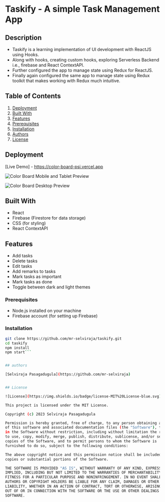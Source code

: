 # Taskify - A simple Task Management App


## Description

- Taskify is a learning implementation of UI development with ReactJS using Hooks.
- Along with hooks, creating custom hooks, exploring Serverless Backend i.e., firebase and React ContextAPI.
- Further configured the app to manage state using Redux for ReactJS.
- Finally again configured the same app to manage state using Redux toolkit that makes working with Redux much intuitive.


## Table of Contents

1. [Deployment](#deployment)
2. [Built With](#built-with)
3. [Features](#features)
4. [Prerequisites](#prerequisites)
5. [Installation](#installation)
6. [Authors](#authors) 
7. [License](#license)


## Deployment

[Live Demo] - https://color-board-psi.vercel.app

![Color Board Mobile and Tablet Preview](/public/assets/taskify__mobile.png)

![Color Board Desktop Preview](/public/assets/taskify.png)

## Built With

- React
- Firebase (Firestore for data storage)
- CSS (for styling)
- React ContextAPI


## Features

- Add tasks
- Delete tasks
- Edit tasks
- Add remarks to tasks
- Mark tasks as important
- Mark tasks as done
- Toggle between dark and light themes


### Prerequisites

- Node.js installed on your machine
- Firebase account (for setting up Firebase)


### Installation

   ```bash
   git clone https://github.com/mr-selviraja/taskify.git
   cd taskify
   npm install
   npm start```


## authors

[Selviraja Pasagadugula](https://github.com/mr-selviraja)


## License

![License](https://img.shields.io/badge/license-MIT%20License-blue.svg)

This project is licensed under the MIT License.

Copyright (c) 2023 Selviraja Pasagadugula

Permission is hereby granted, free of charge, to any person obtaining a copy
of this software and associated documentation files (the "Software"), to deal
in the Software without restriction, including without limitation the rights
to use, copy, modify, merge, publish, distribute, sublicense, and/or sell
copies of the Software, and to permit persons to whom the Software is
furnished to do so, subject to the following conditions:

The above copyright notice and this permission notice shall be included in all
copies or substantial portions of the Software.

THE SOFTWARE IS PROVIDED "AS IS", WITHOUT WARRANTY OF ANY KIND, EXPRESS OR
IMPLIED, INCLUDING BUT NOT LIMITED TO THE WARRANTIES OF MERCHANTABILITY,
FITNESS FOR A PARTICULAR PURPOSE AND NONINFRINGEMENT. IN NO EVENT SHALL THE
AUTHORS OR COPYRIGHT HOLDERS BE LIABLE FOR ANY CLAIM, DAMAGES OR OTHER
LIABILITY, WHETHER IN AN ACTION OF CONTRACT, TORT OR OTHERWISE, ARISING FROM,
OUT OF OR IN CONNECTION WITH THE SOFTWARE OR THE USE OR OTHER DEALINGS IN THE
SOFTWARE.

